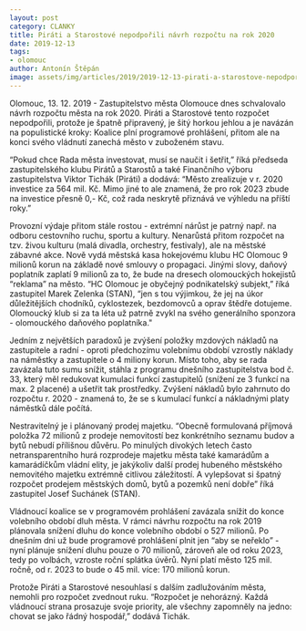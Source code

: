 ```yaml
---
layout: post
category: CLANKY
title: Piráti a Starostové nepodpořili návrh rozpočtu na rok 2020
date: 2019-12-13
tags: 
- olomouc
author: Antonín Štěpán
image: assets/img/articles/2019/2019-12-13-pirati-a-starostove-nepodporili-navrh-rozpoctu-na-rok-2020.jpg  #751x422 pixelu
---
```


Olomouc, 13. 12. 2019 - Zastupitelstvo města Olomouce dnes schvalovalo návrh rozpočtu města na rok 2020. Piráti a Starostové tento rozpočet nepodpořili, protože je špatně připravený, je šitý horkou jehlou a je navázán na populistické kroky: Koalice plní programové prohlášení, přitom ale na konci svého vládnutí zanechá město v zuboženém stavu.

“Pokud chce Rada města investovat, musí se naučit i šetřit,” říká předseda zastupitelského klubu Pirátů a Starostů a také Finančního výboru zastupitelstva Viktor Tichák (Piráti) a dodává: “Město zrealizuje v r. 2020 investice za 564 mil. Kč. Mimo jiné to ale znamená, že pro rok 2023 zbude na investice přesně 0,- Kč, což rada neskrytě přiznává ve výhledu na příští roky.”

Provozní výdaje přitom stále rostou - extrémní nárůst je patrný např. na odboru cestovního ruchu, sportu a kultury. Nenarůstá přitom rozpočet na tzv. živou kulturu (malá divadla, orchestry, festivaly), ale na městské zábavné akce. Nově vydá městská kasa hokejovému klubu HC Olomouc 9 milionů korun na základě nové smlouvy o propagaci. Jinými slovy, daňový poplatník zaplatí 9 milionů za to, že bude na dresech olomouckých hokejistů “reklama” na město. “HC Olomouc je obyčejný podnikatelský subjekt,” říká zastupitel Marek Zelenka (STAN), “jen s tou výjimkou, že jej na úkor důležitějších chodníků, cyklostezek, bezdomovců a oprav štědře dotujeme. Olomoucký klub si za ta léta už patrně zvykl na svého generálního sponzora - olomouckého daňového poplatníka."

Jedním z největších paradoxů je zvýšení položky mzdových nákladů na zastupitele a radní - oproti předchozímu volebnímu období vzrostly náklady na náměstky a zastupitele o 4 miliony korun. Místo toho, aby se rada zavázala tuto sumu snížit, stáhla z programu dnešního zastupitelstva bod č. 33, který měl redukovat kumulaci funkcí zastupitelů (snížení ze 3 funkcí na max. 2 placené) a ušetřit tak prostředky. Zvýšení nákladů bylo zahrnuto do rozpočtu r. 2020 - znamená to, že se s kumulací funkcí a nákladnými platy náměstků dále počítá.

Nestravitelný je i plánovaný prodej majetku. “Obecně formulovaná příjmová položka 72 milionů z prodeje nemovitostí bez konkrétního seznamu budov a bytů nebudí přílišnou důvěru. Po minulých divokých letech často netransparentního hurá rozprodeje majetku města také kamarádům a kamarádíčkům vládní elity, je jakýkoliv další prodej hubeného městského nemovitého majetku extrémně citlivou záležitostí. A vylepšovat si špatný rozpočet prodejem městských domů, bytů a pozemků není dobře”  říká zastupitel Josef Suchánek (STAN).

Vládnoucí koalice se v programovém prohlášení zavázala snížit do konce volebního období dluh města. V rámci návrhu rozpočtu na rok 2019 plánovala snížení dluhu do konce volebního období o 527 milionů. Po dnešním dni už bude programové prohlášení plnit jen “aby se neřeklo” - nyní plánuje snížení dluhu pouze o 70 milionů, zároveň ale od roku 2023, tedy po volbách, vzroste roční splátka úvěrů. Nyní platí město 125 mil. ročně, od r. 2023 to bude o 45 mil. více: 170 milionů korun.

Protože Piráti a Starostové nesouhlasí s dalším zadlužováním města, nemohli pro rozpočet zvednout ruku. “Rozpočet je nehorázný. Každá vládnoucí strana prosazuje svoje priority, ale všechny zapomněly na jedno: chovat se jako řádný hospodář,” dodává Tichák.